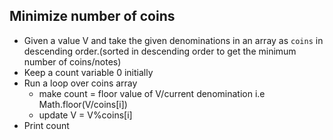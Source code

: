 ## Minimize number of coins

- Given a value V and take the given denominations in an array as `coins` in descending order.(sorted in descending order to get the minimum number of coins/notes)
- Keep a count variable 0 initially
- Run a loop over coins array
  - make count = floor value of V/current denomination i.e Math.floor(V/coins[i])
  - update V = V%coins[i]
- Print count